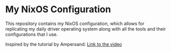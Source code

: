 # My NixOS Configuration

This repository contains my NixOS configuration, which allows for replicating my daily driver operating system along with all the tools and their configurations that I use.

Inspired by the tutorial by Ampersand: [Link to the video](https://www.youtube.com/watch?v=nLwbNhSxLd4)

